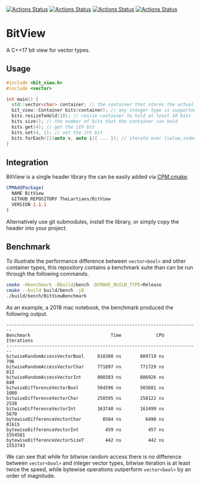 [![Actions Status](https://github.com/TheLartians/BitView/workflows/MacOS/badge.svg)](https://github.com/TheLartians/CPM.cmake/actions)
[![Actions Status](https://github.com/TheLartians/BitView/workflows/Windows/badge.svg)](https://github.com/TheLartians/CPM.cmake/actions)
[![Actions Status](https://github.com/TheLartians/BitView/workflows/Ubuntu/badge.svg)](https://github.com/TheLartians/CPM.cmake/actions)
[![Actions Status](https://github.com/TheLartians/BitView/workflows/Style/badge.svg)](https://github.com/TheLartians/CPM.cmake/actions)

# BitView

A C++17 bit view for vector types.

## Usage

```cpp
#include <bit_view.h>
#include <vector>

int main() {
  std::vector<char> container; // the container that stores the actual data
  bit_view::Container bits(container); // any integer type is supported
  bits.resizeToHold(10); // resize container to hold at least 10 bits
  bits.size(); // the number of bits that the container can hold
  bits.get(4); // get the ith bit
  bits.set(4, 1); // set the ith bit
  bits.forEach([](auto v, auto i){ ... }); // iterate over [value,index] pairs
}
```

## Integration

BitView is a single header library the can be easily added via [CPM.cmake](https://github.com/TheLartians/CPM.cmake).

```cmake
CPMAddPackage(
  NAME BitView
  GITHUB_REPOSITORY TheLartians/BitView
  VERSION 1.1.1
)
```

Alternatively use git submodules, install the library, or simply copy the header into your project. 

## Benchmark

To illustrate the performance difference between `vector<bool>` and other container types, this repository contains a benchmark suite than  can be run through the following commands.

```bash
cmake -Hbenchmark -Bbuild/bench -DCMAKE_BUILD_TYPE=Release
cmake --build build/bench -j8
./build/bench/BitViewBenchmark
```

As an example, a 2018 mac notebook, the benchmark produced the following output.

```
------------------------------------------------------------------------
Benchmark                              Time             CPU   Iterations
------------------------------------------------------------------------
bitwiseRandomAccessVectorBool     810308 ns       809719 ns          796
bitwiseRandomAccessVectorChar     771897 ns       771729 ns          812
bitwiseRandomAccessVectorInt      808383 ns       806926 ns          849
bitwiseDifferenceVectorBool       504596 ns       503681 ns         1000
bitwiseDifferenceVectorChar       258595 ns       258122 ns         2538
bitwiseDifferenceVectorInt        163740 ns       163499 ns         5670
bytewiseDifferenceVectorChar        8504 ns         8490 ns        81615
bytewiseDifferenceVectorInt          459 ns          457 ns      1554581
bytewiseDifferenceVectorSizeT        442 ns          442 ns      1553743
```

We can see that while for bitwise random access there is no difference between `vector<bool>` and integer vector types, bitwise iteration is at least twice the speed, while bytewise operations outperform `vector<bool>` by an order of magnitude.
